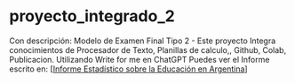# proyecto_integrado_2
Con descripción: Modelo de Examen Final Tipo 2 - Este proyecto Integra conocimientos de Procesador de Texto, Planillas de calculo,, Github, Colab, Publicacion.
Utilizando Write for me en ChatGPT Puedes ver el Informe escrito en: [[Informe Estadístico sobre la Educación en Argentina](https://chatgpt.com/share/674272d1-bb4c-8004-ae1f-e6a3f6e6ec55)]
